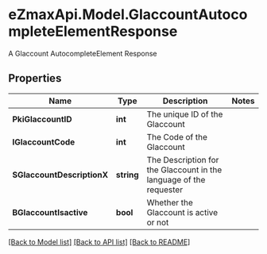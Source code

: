 # eZmaxApi.Model.GlaccountAutocompleteElementResponse
A Glaccount AutocompleteElement Response

## Properties

Name | Type | Description | Notes
------------ | ------------- | ------------- | -------------
**PkiGlaccountID** | **int** | The unique ID of the Glaccount | 
**IGlaccountCode** | **int** | The Code of the Glaccount | 
**SGlaccountDescriptionX** | **string** | The Description for the Glaccount in the language of the requester | 
**BGlaccountIsactive** | **bool** | Whether the Glaccount is active or not | 

[[Back to Model list]](../README.md#documentation-for-models) [[Back to API list]](../README.md#documentation-for-api-endpoints) [[Back to README]](../README.md)


